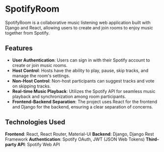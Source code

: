 # SpotifyRoom
SpotifyRoom is a collaborative music listening web application built with Django and React, allowing users to create and join rooms to enjoy music together from Spotify.

## Features
- **User Authentication**: Users can sign in with their Spotify account to create or join music rooms.
- **Host Control**: Hosts have the ability to play, pause, skip tracks, and manage the room's settings.
- **Non-Host Control**: Non-host participants can suggest tracks and vote on skipping tracks.
- **Real-time Music Playback**: Utilizes the Spotify API for seamless music playback and synchronization among room participants.
- **Frontend-Backend Separation**: The project uses React for the frontend and Django for the backend, ensuring a clear separation of concerns.

## Technologies Used
**Frontend**: React, React Router, Material-UI
**Backend**: Django, Django Rest Framework
**Authentication**: Spotify OAuth, JWT (JSON Web Tokens)
**Third-party API**: Spotify Web API

